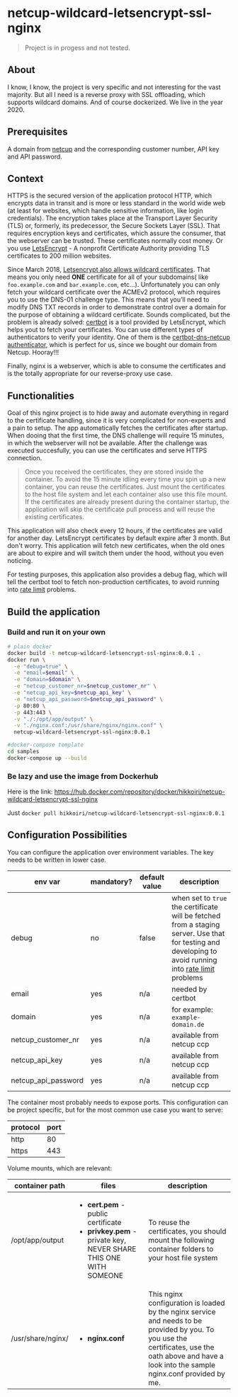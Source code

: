 # netcup-wildcard-letsencrypt-ssl-nginx

> Project is in progess and not tested.

## About

I know, I know, the project is very specific and not interesting for the vast majority. But all I need is a reverse proxy with SSL offloading, which supports wildcard domains.
And of course dockerized. We live in the year 2020.

## Prerequisites

A domain from [netcup](https://www.netcup.de/) and the corresponding customer number, API key and API password.

## Context

HTTPS is the secured version of the application protocol HTTP, which encrypts data in transit and is more or less standard in the world wide web (at least for websites, which handle sensitive information, like login credentials).
The encryption takes place at the Transport Layer Security (TLS) or, formerly, its predecessor, the Secure Sockets Layer (SSL).
That requires encryption keys and certificates, which assure the consumer, that the webserver can be trusted.
These certificates normally cost money. Or you use [LetsEncrypt](https://letsencrypt.org/) - A nonprofit Certificate Authority providing TLS certificates to 200 million websites.

Since March 2018, [Letsencrypt also allows wildcard certificates](https://community.letsencrypt.org/t/acme-v2-and-wildcard-certificate-support-is-live/55579).
That means you only need **ONE** certificate for all of your subdomains( like `foo.example.com` and `bar.example.com`, etc...).
Unfortunately you can only fetch your wildcard certificate over the ACMEv2 protocol, which requires you to use the DNS-01 challenge type. This means that you’ll need to modify DNS TXT records in order to demonstrate control over a domain for the purpose of obtaining a wildcard certificate.
Sounds complicated, but the problem is already solved:
[certbot](https://certbot.eff.org/) is a tool provided by LetsEncrypt, which helps yout to fetch your certificates. You can use different types of authenticators to verify your identity. One of them is the
[certbot-dns-netcup authenticator](https://pypi.org/project/certbot-dns-netcup/), which  is perfect for us, since we bought our domain from Netcup. Hooray!!!

Finally, nginx is a webserver, which is able to consume the certificates and is the totally appropriate for our reverse-proxy use case.

## Functionalities

Goal of this nginx project is to hide away and automate everything in regard to the certificate handling, since it is very complicated for non-experts and a pain to setup.
The app automatically fetches the certificates after startup. When dooing that the first time, the DNS challenge will require 15 minutes, in which the webserver will not be available. After the challenge was executed succesfully, you can use the certificates and serve HTTPS connection.
> Once you received the certificates, they are stored inside the container. To avoid the 15 minute idling every time you spin up a new container, you can reuse the certificates. Just mount the certificates to the host file system and let each container also use this file mount. If the certificates are already present during the container startup, the application will skip the certificate pull process and will reuse the existing certificates.

This application will also check every 12 hours, if the certificates are valid for another day. LetsEncrypt certificates by default expire after 3 month. But don't worry. This application will fetch new certificates, when the old ones are about to expire and will switch them under the hood, without you even noticing.

For testing purposes, this application also provides a debug flag, which will tell the certbot tool to fetch non-production certificates, to avoid running into [rate limit](https://letsencrypt.org/docs/rate-limits/) problems.

## Build the application

### Build and run it on your own

```bash
# plain docker
docker build -t netcup-wildcard-letsencrypt-ssl-nginx:0.0.1 .
docker run \
  -e "debug=true" \
  -e "email=$email" \
  -e "domain=$domain" \
  -e "netcup_customer_nr=$netcup_customer_nr" \
  -e "netcup_api_key=$netcup_api_key" \
  -e "netcup_api_password=$netcup_api_password" \
  -p 80:80 \
  -p 443:443 \
  -v "./:/opt/app/output" \
  -v "./nginx.conf:/usr/share/nginx/nginx.conf" \
  netcup-wildcard-letsencrypt-ssl-nginx:0.0.1

#docker-compose template
cd samples
docker-compose up --build
```

### Be lazy and use the image from Dockerhub

Here is the link: https://hub.docker.com/repository/docker/hikkoiri/netcup-wildcard-letsencrypt-ssl-nginx

Just `docker pull hikkoiri/netcup-wildcard-letsencrypt-ssl-nginx:0.0.1`

## Configuration Possibilities

You can configure the application over environment variables. The key needs to be written in lower case.

|env var|mandatory?| default value | description|
|---|---|---|---|
|debug|no|false| when set to `true` the certificate will be fetched from a staging server. Use that for testing and developing to avoid running into [rate limit](https://letsencrypt.org/docs/rate-limits/) problems|
|email|yes|n/a| needed by certbot|
|domain|yes|n/a| for example: `example-domain.de`|
|netcup_customer_nr|yes|n/a|available from netcup ccp|
|netcup_api_key|yes|n/a| available from netcup ccp|
|netcup_api_password|yes|n/a| available from netcup ccp|

The container most probably needs to expose ports. This configuration can be project specific, but for the most common use case you want to serve:

|protocol|port|
|---|---|
|http|80|
|https|443|

Volume mounts, which are relevant:

|container path|files| description|
|---|---|---|
|/opt/app/output|<ul><li>**cert.pem** - public certificate</li><li>**privkey.pem** - private key, NEVER SHARE THIS ONE WITH SOMEONE</li></ul>|To reuse the certificates, you should mount the following container folders to your host file system|
|/usr/share/nginx/ |<ul><li>**nginx.conf**</li></ul>| This nginx configuration is loaded by the nginx service and needs to be provided by you. To you use the certificates, use the oath above and have a look into the sample nginx.conf provided by me.|

